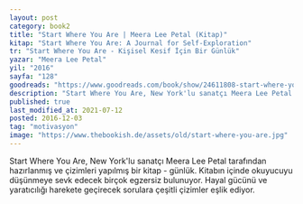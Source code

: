 ```yaml
---
layout: post  
category: book2 
title: "Start Where You Are | Meera Lee Petal (Kitap)"  
kitap: "Start Where You Are: A Journal for Self-Exploration"  
tr: "Start Where You Are - Kişisel Kesif İçin Bir Günlük"  
yazar: "Meera Lee Petal"  
yil: "2016"  
sayfa: "128"  
goodreads: "https://www.goodreads.com/book/show/24611808-start-where-you-are"
description: "Start Where You Are, New York'lu sanatçı Meera Lee Petal tarafından hazırlanmış ve çizimleri yapılmış bir kitap - günlük."
published: true
last_modified_at: 2021-07-12
posted: 2016-12-03
tag: "motivasyon"
image: "https://www.thebookish.de/assets/old/start-where-you-are.jpg"
---
```


Start Where You Are, New York'lu sanatçı Meera Lee Petal tarafından hazırlanmış ve çizimleri yapılmış bir kitap - günlük. Kitabın içinde okuyucuyu düşünmeye sevk edecek birçok egzersiz bulunuyor. Hayal gücünü ve yaratıcılığı harekete geçirecek sorulara çeşitli çizimler eşlik ediyor.  
  
